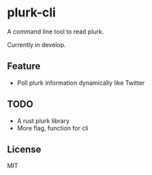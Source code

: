# plurk-cli

A command line tool to read plurk.

Currently in develop.

## Feature
- Poll plurk information dynamically like Twitter

## TODO
- A rust plurk library
- More flag, function for cli

## License

MIT
